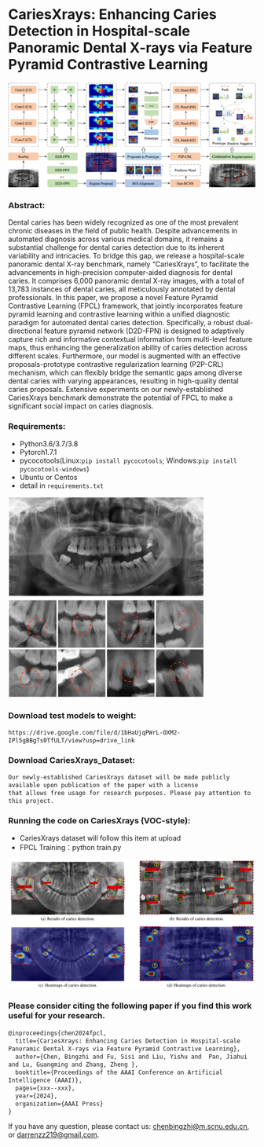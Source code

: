 # CariesXrays: Enhancing Caries Detection in Hospital-scale Panoramic Dental X-rays via Feature Pyramid Contrastive Learning


<img src="./FPCL_main.jpg" width="800">


### Abstract:

Dental caries has been widely recognized as one of the most prevalent chronic diseases in the field of public health. Despite advancements in automated diagnosis across various medical domains, it remains a substantial challenge for dental caries detection due to its inherent variability and intricacies. To bridge this gap, we release a hospital-scale panoramic dental X-ray benchmark, namely “CariesXrays”, to facilitate the advancements in high-precision computer-aided diagnosis for dental caries. It comprises 6,000 panoramic dental X-ray images, with a total of 13,783 instances of dental caries, all meticulously annotated by dental professionals. In this paper, we propose a novel Feature Pyramid Contrastive Learning (FPCL) framework, that jointly incorporates feature pyramid learning and contrastive learning within a unified diagnostic paradigm for automated dental caries detection. Specifically, a robust dual-directional feature pyramid network (D2D-FPN) is designed to adaptively capture rich and informative contextual information from multi-level feature maps, thus enhancing the generalization ability of caries detection across different scales. Furthermore, our model is augmented with an effective proposals-prototype contrastive regularization learning (P2P-CRL) mechanism, which can flexibly bridge the semantic gaps among diverse dental caries with varying appearances, resulting in high-quality dental caries proposals. Extensive experiments on our newly-established CariesXrays benchmark demonstrate the potential of FPCL to make a significant social impact on caries diagnosis.

### Requirements:
* Python3.6/3.7/3.8
* Pytorch1.7.1
* pycocotools(Linux:`pip install pycocotools`; Windows:`pip install pycocotools-windows`)
* Ubuntu or Centos
* detail in `requirements.txt`

<img src="./FPCL_subFig.jpg" width="400">


### Download test models to weight:
```
https://drive.google.com/file/d/1bHaUjqPWrL-OXM2-IPl5gBBgTs0TfULT/view?usp=drive_link
```

### Download CariesXrays_Dataset:

```
Our newly-established CariesXrays dataset will be made publicly available upon publication of the paper with a license
that allows free usage for research purposes. Please pay attention to this project.
```

### Running the code on CariesXrays (VOC-style):
* CariesXrays dataset will follow this item at upload
* FPCL Training：python train.py


<img src="./FPCL_pre.jpg" width="800">


### Please consider citing the following paper if you find this work useful for your research.

```
@inproceedings{chen2024fpcl,
  title={CariesXrays: Enhancing Caries Detection in Hospital-scale Panoramic Dental X-rays via Feature Pyramid Contrastive Learning},
  author={Chen, Bingzhi and Fu, Sisi and Liu, Yishu and  Pan, Jiahui and Lu, Guangming and Zhang, Zheng },
  booktitle={Proceedings of the AAAI Conference on Artificial Intelligence (AAAI)},
  pages={xxx--xxx},
  year={2024},
  organization={AAAI Press}
}
```
If you have any question, please contact us: chenbingzhi@m.scnu.edu.cn, or darrenzz219@gmail.com.



